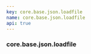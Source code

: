 ```yaml
---
key: core.base.json.loadfile
name: core.base.json.loadfile
api: true
---
```


### core.base.json.loadfile
